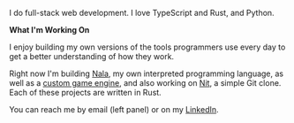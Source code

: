 I do full-stack web development. I love TypeScript and Rust, and Python.

**What I'm Working On**

I enjoy building my own versions of the tools programmers use every day to get a better understanding of how they work. 

Right now I'm building [Nala](https://github.com/ntwiles/nala), my own interpreted programming language, as well as a [custom game engine](https://github.com/ntwiles/game-engine), and also working on [Nit](https://github.com/ntwiles/nit), a simple Git clone. Each of these projects are written in Rust.

You can reach me by email (left panel) or on my [LinkedIn](https://www.linkedin.com/in/nathan-wiles/).

